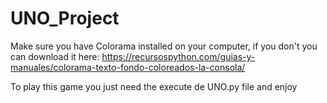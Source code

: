 # UNO_Project
Make sure you have Colorama installed on your computer, if you don't you can download it here:
https://recursospython.com/guias-y-manuales/colorama-texto-fondo-coloreados-la-consola/

To play this game you just need the execute de UNO.py file and enjoy
